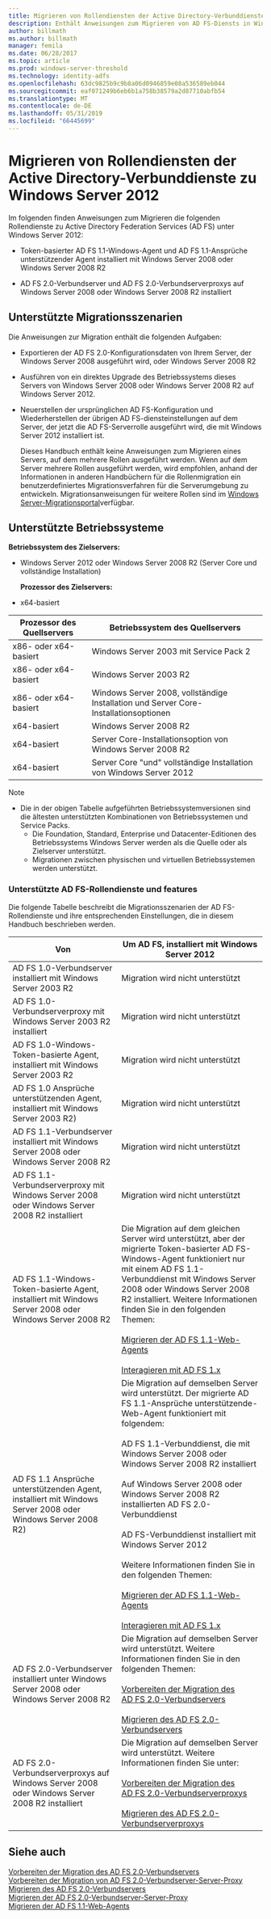 ```yaml
---
title: Migrieren von Rollendiensten der Active Directory-Verbunddienste zu Windows Server 2012
description: Enthält Anweisungen zum Migrieren von AD FS-Diensts in Windows Server 2012.
author: billmath
ms.author: billmath
manager: femila
ms.date: 06/28/2017
ms.topic: article
ms.prod: windows-server-threshold
ms.technology: identity-adfs
ms.openlocfilehash: 63dc9825b9c9b8a06d0946859e08a536589eb044
ms.sourcegitcommit: eaf071249b6eb6b1a758b38579a2d87710abfb54
ms.translationtype: MT
ms.contentlocale: de-DE
ms.lasthandoff: 05/31/2019
ms.locfileid: "66445699"
---
```

# <a name="migrate-active-directory-federation-services-role-services-to-windows-server-2012"></a>Migrieren von Rollendiensten der Active Directory-Verbunddienste zu Windows Server 2012

Im folgenden finden Anweisungen zum Migrieren die folgenden Rollendienste zu Active Directory Federation Services (AD FS) unter Windows Server 2012:  
  
-   Token-basierter AD FS 1.1-Windows-Agent und AD FS 1.1-Ansprüche unterstützender Agent installiert mit Windows Server 2008 oder Windows Server 2008 R2  
  
-   AD FS 2.0-Verbundserver und AD FS 2.0-Verbundserverproxys auf Windows Server 2008 oder Windows Server 2008 R2 installiert    
  
## <a name="supported-migration-scenarios"></a>Unterstützte Migrationsszenarien  
 Die Anweisungen zur Migration enthält die folgenden Aufgaben:  
  
- Exportieren der AD FS 2.0-Konfigurationsdaten von Ihrem Server, der Windows Server 2008 ausgeführt wird, oder Windows Server 2008 R2  
  
- Ausführen von ein direktes Upgrade des Betriebssystems dieses Servers von Windows Server 2008 oder Windows Server 2008 R2 auf Windows Server 2012.
  
- Neuerstellen der ursprünglichen AD FS-Konfiguration und Wiederherstellen der übrigen AD FS-diensteinstellungen auf dem Server, der jetzt die AD FS-Serverrolle ausgeführt wird, die mit Windows Server 2012 installiert ist.  
  
  Dieses Handbuch enthält keine Anweisungen zum Migrieren eines Servers, auf dem mehrere Rollen ausgeführt werden. Wenn auf dem Server mehrere Rollen ausgeführt werden, wird empfohlen, anhand der Informationen in anderen Handbüchern für die Rollenmigration ein benutzerdefiniertes Migrationsverfahren für die Serverumgebung zu entwickeln. Migrationsanweisungen für weitere Rollen sind im [Windows Server-Migrationsportal](https://go.microsoft.com/fwlink/?LinkId=247608)verfügbar.  
  
## <a name="supported-operating-systems"></a>Unterstützte Betriebssysteme  
 **Betriebssystem des Zielservers:**  
  

- Windows Server 2012 oder Windows Server 2008 R2 (Server Core und vollständige Installation)  
  
  **Prozessor des Zielservers:**  
  

- x64-basiert  
  
|Prozessor des Quellservers|Betriebssystem des Quellservers|  
|-----|-----|  
|x86- oder x64-basiert|Windows Server 2003 mit Service Pack 2|  
|x86- oder x64-basiert|Windows Server 2003 R2|  
|x86- oder x64-basiert|Windows Server 2008, vollständige Installation und Server Core-Installationsoptionen|  
|x64-basiert|Windows Server 2008 R2|  
|x64-basiert|Server Core-Installationsoption von Windows Server 2008 R2|  
|x64-basiert|Server Core "und" vollständige Installation von Windows Server 2012|  
  
> [!NOTE]
> - Die in der obigen Tabelle aufgeführten Betriebssystemversionen sind die ältesten unterstützten Kombinationen von Betriebssystemen und Service Packs.  
>   -   Die Foundation, Standard, Enterprise und Datacenter-Editionen des Betriebssystems Windows Server werden als die Quelle oder als Zielserver unterstützt.  
>   -   Migrationen zwischen physischen und virtuellen Betriebssystemen werden unterstützt.  
  
### <a name="supported-ad-fs-role-services-and-features"></a>Unterstützte AD FS-Rollendienste und features  
 Die folgende Tabelle beschreibt die Migrationsszenarien der AD FS-Rollendienste und ihre entsprechenden Einstellungen, die in diesem Handbuch beschrieben werden.  
  
|Von|Um AD FS, installiert mit Windows Server 2012|  
|----------|-----|  
|AD FS 1.0-Verbundserver installiert mit Windows Server 2003 R2|Migration wird nicht unterstützt|  
|AD FS 1.0-Verbundserverproxy mit Windows Server 2003 R2 installiert|Migration wird nicht unterstützt|  
|AD FS 1.0-Windows-Token-basierte Agent, installiert mit Windows Server 2003 R2|Migration wird nicht unterstützt|  
|AD FS 1.0 Ansprüche unterstützenden Agent, installiert mit Windows Server 2003 R2)|Migration wird nicht unterstützt|  
|AD FS 1.1-Verbundserver installiert mit Windows Server 2008 oder Windows Server 2008 R2|Migration wird nicht unterstützt|  
|AD FS 1.1-Verbundserverproxy mit Windows Server 2008 oder Windows Server 2008 R2 installiert|Migration wird nicht unterstützt|  
|AD FS 1.1-Windows-Token-basierte Agent, installiert mit Windows Server 2008 oder Windows Server 2008 R2|Die Migration auf dem gleichen Server wird unterstützt, aber der migrierte Token-basierter AD FS-Windows-Agent funktioniert nur mit einem AD FS 1.1-Verbunddienst mit Windows Server 2008 oder Windows Server 2008 R2 installiert. Weitere Informationen finden Sie in den folgenden Themen:<br /><br /> [Migrieren der AD FS 1.1-Web-Agents](migrate-the-ad-fs-web-agent.md)<br /><br /> [Interagieren mit AD FS 1.x](Interoperating-with-AD-FS-1.x.md)|  
|AD FS 1.1 Ansprüche unterstützenden Agent, installiert mit Windows Server 2008 oder Windows Server 2008 R2)|Die Migration auf demselben Server wird unterstützt. Der migrierte AD FS 1.1-Ansprüche unterstützende-Web-Agent funktioniert mit folgendem:<br /><br /> AD FS 1.1-Verbunddienst, die mit Windows Server 2008 oder Windows Server 2008 R2 installiert<br /><br /> Auf Windows Server 2008 oder Windows Server 2008 R2 installierten AD FS 2.0-Verbunddienst<br /><br /> AD FS-Verbunddienst installiert mit Windows Server 2012<br /><br /> Weitere Informationen finden Sie in den folgenden Themen:<br /><br /> [Migrieren der AD FS 1.1-Web-Agents](migrate-the-ad-fs-web-agent.md)<br /><br /> [Interagieren mit AD FS 1.x](Interoperating-with-AD-FS-1.x.md)|  
|AD FS 2.0-Verbundserver installiert unter Windows Server 2008 oder Windows Server 2008 R2|Die Migration auf demselben Server wird unterstützt. Weitere Informationen finden Sie in den folgenden Themen:<br /><br /> [Vorbereiten der Migration des AD FS 2.0-Verbundservers](prepare-to-migrate-ad-fs-fed-server.md)<br /><br /> [Migrieren des AD FS 2.0-Verbundservers](migrate-the-ad-fs-fed-server.md)|  
|AD FS 2.0-Verbundserverproxys auf Windows Server 2008 oder Windows Server 2008 R2 installiert|Die Migration auf demselben Server wird unterstützt.  Weitere Informationen finden Sie unter:<br /><br /> [Vorbereiten der Migration des AD FS 2.0-Verbundserverproxys](prepare-to-migrate-ad-fs-fed-proxy.md)<br /><br /> [Migrieren des AD FS 2.0-Verbundserverproxys](migrate-the-ad-fs-2-fed-server-proxy.md)|  
  
## <a name="see-also"></a>Siehe auch  
 [Vorbereiten der Migration des AD FS 2.0-Verbundservers](prepare-to-migrate-ad-fs-fed-server.md)   
 [Vorbereiten der Migration von AD FS 2.0-Verbundserver-Server-Proxy](prepare-to-migrate-ad-fs-fed-proxy.md)   
 [Migrieren des AD FS 2.0-Verbundservers](migrate-the-ad-fs-fed-server.md)   
 [Migrieren der AD FS 2.0-Verbundserver-Server-Proxy](migrate-the-ad-fs-2-fed-server-proxy.md)   
 [Migrieren der AD FS 1.1-Web-Agents](migrate-the-ad-fs-web-agent.md)
